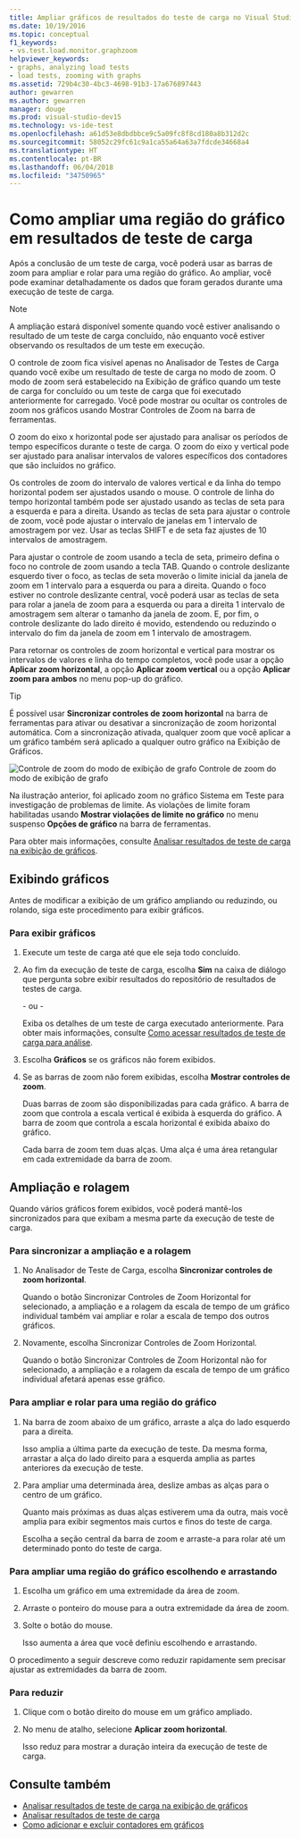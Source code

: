 ```yaml
---
title: Ampliar gráficos de resultados do teste de carga no Visual Studio
ms.date: 10/19/2016
ms.topic: conceptual
f1_keywords:
- vs.test.load.monitor.graphzoom
helpviewer_keywords:
- graphs, analyzing load tests
- load tests, zooming with graphs
ms.assetid: 729b4c30-4bc3-4698-91b3-17a676897443
author: gewarren
ms.author: gewarren
manager: douge
ms.prod: visual-studio-dev15
ms.technology: vs-ide-test
ms.openlocfilehash: a61d53e8dbdbbce9c5a09fc8f8cd180a8b312d2c
ms.sourcegitcommit: 58052c29fc61c9a1ca55a64a63a7fdcde34668a4
ms.translationtype: HT
ms.contentlocale: pt-BR
ms.lasthandoff: 06/04/2018
ms.locfileid: "34750965"
---
```

# <a name="how-to-zoom-in-on-a-region-of-the-graph-in-load-test-results"></a>Como ampliar uma região do gráfico em resultados de teste de carga

Após a conclusão de um teste de carga, você poderá usar as barras de zoom para ampliar e rolar para uma região do gráfico. Ao ampliar, você pode examinar detalhadamente os dados que foram gerados durante uma execução de teste de carga.

> [!NOTE]
> A ampliação estará disponível somente quando você estiver analisando o resultado de um teste de carga concluído, não enquanto você estiver observando os resultados de um teste em execução.

 O controle de zoom fica visível apenas no Analisador de Testes de Carga quando você exibe um resultado de teste de carga no modo de zoom. O modo de zoom será estabelecido na Exibição de gráfico quando um teste de carga for concluído ou um teste de carga que foi executado anteriormente for carregado. Você pode mostrar ou ocultar os controles de zoom nos gráficos usando Mostrar Controles de Zoom na barra de ferramentas.

 O zoom do eixo x horizontal pode ser ajustado para analisar os períodos de tempo específicos durante o teste de carga. O zoom do eixo y vertical pode ser ajustado para analisar intervalos de valores específicos dos contadores que são incluídos no gráfico.

 Os controles de zoom do intervalo de valores vertical e da linha do tempo horizontal podem ser ajustados usando o mouse. O controle de linha do tempo horizontal também pode ser ajustado usando as teclas de seta para a esquerda e para a direita. Usando as teclas de seta para ajustar o controle de zoom, você pode ajustar o intervalo de janelas em 1 intervalo de amostragem por vez. Usar as teclas SHIFT e de seta faz ajustes de 10 intervalos de amostragem.

 Para ajustar o controle de zoom usando a tecla de seta, primeiro defina o foco no controle de zoom usando a tecla TAB. Quando o controle deslizante esquerdo tiver o foco, as teclas de seta moverão o limite inicial da janela de zoom em 1 intervalo para a esquerda ou para a direita. Quando o foco estiver no controle deslizante central, você poderá usar as teclas de seta para rolar a janela de zoom para a esquerda ou para a direita 1 intervalo de amostragem sem alterar o tamanho da janela de zoom. E, por fim, o controle deslizante do lado direito é movido, estendendo ou reduzindo o intervalo do fim da janela de zoom em 1 intervalo de amostragem.

 Para retornar os controles de zoom horizontal e vertical para mostrar os intervalos de valores e linha do tempo completos, você pode usar a opção **Aplicar zoom horizontal**, a opção **Aplicar zoom vertical** ou a opção **Aplicar zoom para ambos** no menu pop-up do gráfico.

> [!TIP]
> É possível usar **Sincronizar controles de zoom horizontal** na barra de ferramentas para ativar ou desativar a sincronização de zoom horizontal automática. Com a sincronização ativada, qualquer zoom que você aplicar a um gráfico também será aplicado a qualquer outro gráfico na Exibição de Gráficos.

 ![Controle de zoom do modo de exibição de grafo](../test/media/ltest_zoomcontrol.png) Controle de zoom do modo de exibição de grafo

 Na ilustração anterior, foi aplicado zoom no gráfico Sistema em Teste para investigação de problemas de limite. As violações de limite foram habilitadas usando **Mostrar violações de limite no gráfico** no menu suspenso **Opções de gráfico** na barra de ferramentas.

 Para obter mais informações, consulte [Analisar resultados de teste de carga na exibição de gráficos](../test/analyze-load-test-results-in-the-graphs-view.md).

## <a name="displaying-graphs"></a>Exibindo gráficos
 Antes de modificar a exibição de um gráfico ampliando ou reduzindo, ou rolando, siga este procedimento para exibir gráficos.

### <a name="to-display-graphs"></a>Para exibir gráficos

1.  Execute um teste de carga até que ele seja todo concluído.

2.  Ao fim da execução de teste de carga, escolha **Sim** na caixa de diálogo que pergunta sobre exibir resultados do repositório de resultados de testes de carga.

     \- ou -

     Exiba os detalhes de um teste de carga executado anteriormente. Para obter mais informações, consulte [Como acessar resultados de teste de carga para análise](../test/how-to-access-load-test-results-for-analysis.md).

3.  Escolha **Gráficos** se os gráficos não forem exibidos.

4.  Se as barras de zoom não forem exibidas, escolha **Mostrar controles de zoom**.

     Duas barras de zoom são disponibilizadas para cada gráfico. A barra de zoom que controla a escala vertical é exibida à esquerda do gráfico. A barra de zoom que controla a escala horizontal é exibida abaixo do gráfico.

     Cada barra de zoom tem duas alças. Uma alça é uma área retangular em cada extremidade da barra de zoom.

## <a name="zooming-and-scrolling"></a>Ampliação e rolagem
 Quando vários gráficos forem exibidos, você poderá mantê-los sincronizados para que exibam a mesma parte da execução de teste de carga.

### <a name="to-synchronize-zooming-and-scrolling"></a>Para sincronizar a ampliação e a rolagem

1.  No Analisador de Teste de Carga, escolha **Sincronizar controles de zoom horizontal**.

     Quando o botão Sincronizar Controles de Zoom Horizontal for selecionado, a ampliação e a rolagem da escala de tempo de um gráfico individual também vai ampliar e rolar a escala de tempo dos outros gráficos.

2.  Novamente, escolha Sincronizar Controles de Zoom Horizontal.

     Quando o botão Sincronizar Controles de Zoom Horizontal não for selecionado, a ampliação e a rolagem da escala de tempo de um gráfico individual afetará apenas esse gráfico.

### <a name="to-zoom-and-scroll-to-a-region-of-the-graph"></a>Para ampliar e rolar para uma região do gráfico

1.  Na barra de zoom abaixo de um gráfico, arraste a alça do lado esquerdo para a direita.

     Isso amplia a última parte da execução de teste. Da mesma forma, arrastar a alça do lado direito para a esquerda amplia as partes anteriores da execução de teste.

2.  Para ampliar uma determinada área, deslize ambas as alças para o centro de um gráfico.

     Quanto mais próximas as duas alças estiverem uma da outra, mais você amplia para exibir segmentos mais curtos e finos do teste de carga.

     Escolha a seção central da barra de zoom e arraste-a para rolar até um determinado ponto do teste de carga.

### <a name="to-zoom-to-a-region-of-the-graph-by-choosing-and-dragging"></a>Para ampliar uma região do gráfico escolhendo e arrastando

1.  Escolha um gráfico em uma extremidade da área de zoom.

2.  Arraste o ponteiro do mouse para a outra extremidade da área de zoom.

3.  Solte o botão do mouse.

     Isso aumenta a área que você definiu escolhendo e arrastando.

 O procedimento a seguir descreve como reduzir rapidamente sem precisar ajustar as extremidades da barra de zoom.

### <a name="to-zoom-out"></a>Para reduzir

1.  Clique com o botão direito do mouse em um gráfico ampliado.

2.  No menu de atalho, selecione **Aplicar zoom horizontal**.

     Isso reduz para mostrar a duração inteira da execução de teste de carga.

## <a name="see-also"></a>Consulte também

- [Analisar resultados de teste de carga na exibição de gráficos](../test/analyze-load-test-results-in-the-graphs-view.md)
- [Analisar resultados de teste de carga](../test/analyze-load-test-results-using-the-load-test-analyzer.md)
- [Como adicionar e excluir contadores em gráficos](../test/how-to-add-and-delete-counters-on-graphs-in-load-test-results.md)